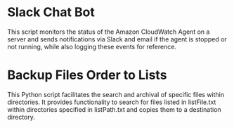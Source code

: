 # Slack Chat Bot

This script monitors the status of the Amazon CloudWatch Agent on a server and sends notifications via Slack and email if the agent is stopped or not running, while also logging these events for reference.

# Backup Files Order to Lists

This Python script facilitates the search and archival of specific files within directories. It provides functionality to search for files listed in listFile.txt within directories specified in listPath.txt and copies them to a destination directory.
